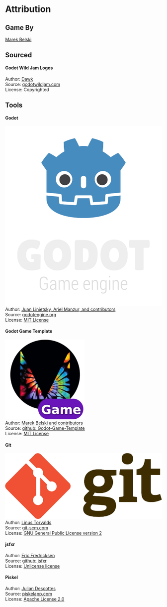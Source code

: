 # Attribution
## Game By
[Marek Belski](https://maaack.itch.io/)  

## Sourced
#### Godot Wild Jam Logos
Author: [Dawk](https://coreyaroberts.com/)  
Source: [godotwildjam.com](https://godotwildjam.com/branding/)  
License: Copyrighted

## Tools
#### Godot
![Godot Engine Logo](/assets/godot_engine_logo/logo_vertical_color_dark.png)  
Author: [Juan Linietsky, Ariel Manzur, and contributors](https://godotengine.org/contact)  
Source: [godotengine.org](https://godotengine.org/)  
License: [MIT License](https://github.com/godotengine/godot/blob/master/LICENSE.txt) 

#### Godot Game Template
![Maaack Plugin Icon](/assets/plugin_logo/logo.png)  
Author: [Marek Belski and contributors](https://github.com/Maaack/Godot-Game-Template/graphs/contributors)  
Source: [github: Godot-Game-Template](https://github.com/Maaack/Godot-Game-Template)  
License: [MIT License](LICENSE.txt)  

#### Git
![Git Logo](/assets/git_logo/Git-Logo-2Color.png)  
Author: [Linus Torvalds](https://github.com/torvalds)  
Source: [git-scm.com](https://git-scm.com/downloads)  
License: [GNU General Public License version 2](https://opensource.org/licenses/GPL-2.0)

#### jsfxr
Author: [Eric Fredricksen](http://fredricksen.net/)  
Source: [github: jsfxr](https://github.com/chr15m/jsfxr)  
License: [Unlicense license](https://github.com/chr15m/jsfxr?tab=Unlicense-1-ov-file#readme)  

#### Piskel
Author: [Julian Descottes](https://github.com/juliandescottes)  
Source: [piskelapp.com](https://www.piskelapp.com/)  
License: [Apache License 2.0](https://github.com/piskelapp/piskel/blob/master/LICENSE)  
